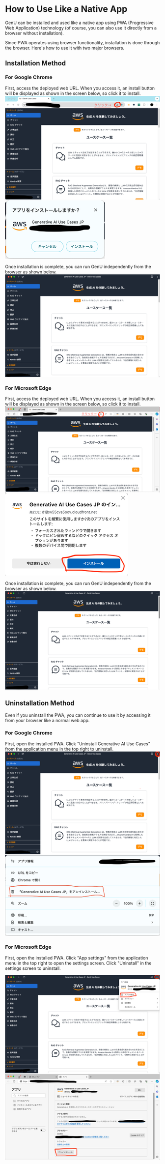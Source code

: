 # How to Use Like a Native App

GenU can be installed and used like a native app using PWA (Progressive Web Application) technology (of course, you can also use it directly from a browser without installation).

Since PWA operates using browser functionality, installation is done through the browser. Here's how to use it with two major browsers.

## Installation Method

### For Google Chrome

First, access the deployed web URL. When you access it, an install button will be displayed as shown in the screen below, so click it to install.
![Install from Chrome](../assets/images/pwa/chrome_install.png)
![Installation Confirmation](../assets/images/pwa/chrome_install_confirm.png)

Once installation is complete, you can run GenU independently from the browser as shown below.
![Installation Complete](../assets/images/pwa/chrome_installed.png)


### For Microsoft Edge

First, access the deployed web URL. When you access it, an install button will be displayed as shown in the screen below, so click it to install.
![Install from Edge](../assets/images/pwa/edge_install.png)
![Installation Confirmation](../assets/images/pwa/edge_install_confirm.png)

Once installation is complete, you can run GenU independently from the browser as shown below.
![Installation Complete](../assets/images/pwa/edge_installed.png)

## Uninstallation Method

Even if you uninstall the PWA, you can continue to use it by accessing it from your browser like a normal web app.

### For Google Chrome

First, open the installed PWA. Click "Uninstall Generative AI Use Cases" from the application menu in the top right to uninstall.
![Uninstall from Chrome](../assets/images/pwa/chrome_uninstall.png)
![Uninstallation Confirmation](../assets/images/pwa/chrome_uninstall_confirm.png)

### For Microsoft Edge

First, open the installed PWA. Click "App settings" from the application menu in the top right to open the settings screen. Click "Uninstall" in the settings screen to uninstall.

![Uninstall from Edge](../assets/images/pwa/edge_uninstall.png)
![Uninstallation Confirmation](../assets/images/pwa/edge_uninstall_confirm.png)